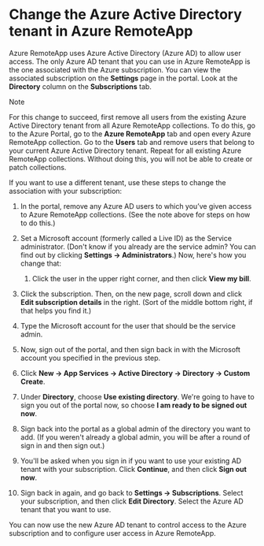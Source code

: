 
<properties
    pageTitle="Change the Azure Active Directory tenant in Azure RemoteApp | Microsoft Azure"
    description="Learn how to change the Azure Active Directory tenant associated with Azure RemoteApp"
    services="remoteapp"
    documentationCenter=""
    authors="lizap"
    manager="mbaldwin" />

<tags
    ms.service="remoteapp"
    ms.workload="compute"
    ms.tgt_pltfrm="na"
    ms.devlang="na"
    ms.topic="article"
    ms.date="11/04/2015"
    ms.author="elizapo" />



# Change the Azure Active Directory tenant in Azure RemoteApp
Azure RemoteApp uses Azure Active Directory (Azure AD) to allow user access. The only Azure AD tenant that you can use in Azure RemoteApp is the one associated with the Azure subscription. You can view the associated subscription on the **Settings** page in the portal. Look at the **Directory** column on the **Subscriptions** tab.

> [!NOTE]
> For this change to succeed, first remove all users from the existing Azure Active Directory tenant from all Azure RemoteApp collections. To do this, go to the Azure Portal, go to the **Azure RemoteApp** tab and open every Azure RemoteApp collection. Go to the **Users** tab and remove users that belong to your current Azure Active Directory tenant. Repeat for all existing Azure RemoteApp collections. Without doing this, you will not be able to create or patch collections.
> 
> 
If you want to use a different tenant, use these steps to change the association with your subscription:

1. In the portal, remove any Azure AD users to which you’ve given access to Azure RemoteApp collections. (See the note above for steps on how to do this.)

1. Set a Microsoft account (formerly called a Live ID) as the Service administrator. (Don't know if you already are the service admin? You can find out by clicking **Settings -> Administrators**.) Now, here's how you change that:

   1. Click the user in the upper right corner, and then click **View my bill**.
2. Click the subscription. Then, on the new page, scroll down and click **Edit subscription details** in the right. (Sort of the middle bottom right, if that helps you find it.)
3. Type the Microsoft account for the user that should be the service admin.

2. Now, sign out of the portal, and then sign back in with the Microsoft account you specified in the previous step.


1. Click **New -> App Services -> Active Directory -> Directory -> Custom Create**.
2. Under **Directory**, choose **Use existing directory**. We're going to have to sign you out of the portal now, so choose **I am ready to be signed out now**.
3. Sign back into the portal as a global admin of the directory you want to add. (If you weren't already a global admin, you will be after a round of sign in and then sign out.)
4. You'll be asked when you sign in if you want to use your existing AD tenant with your subscription. Click **Continue**, and then click **Sign out now**.
5. Sign back in again, and go back to **Settings -> Subscriptions**. Select your subscription, and then click **Edit Directory**. Select the Azure AD tenant that you want to use.

You can now use the new Azure AD tenant to control access to the Azure subscription and to configure user access in Azure RemoteApp.

